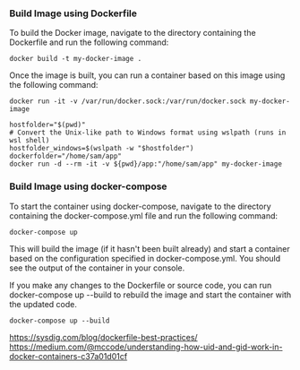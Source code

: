 


### Build Image using Dockerfile
To build the Docker image, navigate to the directory containing the Dockerfile and run the following command:

```docker build -t my-docker-image .```


Once the image is built, you can run a container based on this image using the following command:

```docker run -it -v /var/run/docker.sock:/var/run/docker.sock my-docker-image```

```
hostfolder="$(pwd)" 
# Convert the Unix-like path to Windows format using wslpath (runs in wsl shell)
hostfolder_windows=$(wslpath -w "$hostfolder")
dockerfolder="/home/sam/app"
docker run -d --rm -it -v ${pwd}/app:"/home/sam/app" my-docker-image
```


### Build Image using docker-compose
To start the container using docker-compose, navigate to the directory containing the docker-compose.yml file and run the following command:

```
docker-compose up
```
This will build the image (if it hasn't been built already) and start a container based on the configuration specified in docker-compose.yml. You should see the output of the container in your console.

If you make any changes to the Dockerfile or source code, you can run docker-compose up --build to rebuild the image and start the container with the updated code.

```
docker-compose up --build
```

https://sysdig.com/blog/dockerfile-best-practices/
https://medium.com/@mccode/understanding-how-uid-and-gid-work-in-docker-containers-c37a01d01cf

